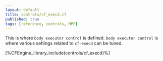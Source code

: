 ```yaml
---
layout: default
title: controls/cf_execd.cf
published: true
tags: [reference, controls, MPF]
---
```


This is where `body executor control` is defined. `body executor control` is where
various settings related to `cf-execd` can be tuned.

[%CFEngine_library_include(controls/cf_execd)%]
